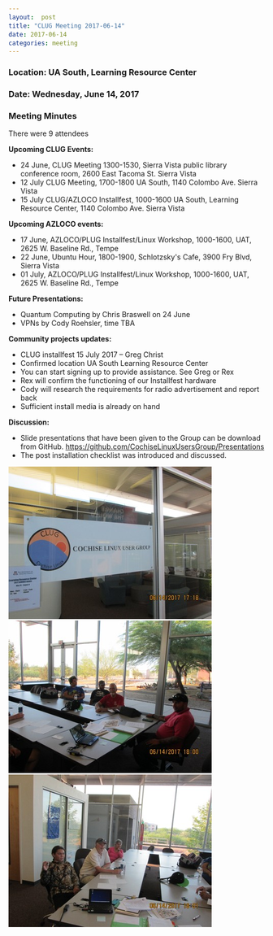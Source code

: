 ```yaml
---
layout:  post
title: "CLUG Meeting 2017-06-14"
date: 2017-06-14
categories: meeting
---
```

### Location: UA South, Learning Resource Center

### Date: Wednesday, June 14, 2017

### Meeting Minutes

There were 9 attendees

**Upcoming CLUG Events:**

 * 24 June, CLUG Meeting 1300-1530, Sierra Vista public library conference room, 2600 East Tacoma St. Sierra Vista 
 * 12 July CLUG Meeting, 1700-1800 UA South, 1140 Colombo Ave. Sierra Vista
 * 15 July CLUG/AZLOCO Installfest, 1000-1600 UA South, Learning Resource Center, 1140 Colombo Ave. Sierra Vista
 
**Upcoming AZLOCO events:**

 * 17 June, AZLOCO/PLUG Installfest/Linux Workshop, 1000-1600, UAT, 2625 W. Baseline Rd., Tempe
 * 22 June, Ubuntu Hour, 1800-1900, Schlotzsky's Cafe, 3900 Fry Blvd, Sierra Vista
 * 01 July,  AZLOCO/PLUG Installfest/Linux Workshop, 1000-1600, UAT, 2625 W. Baseline Rd., Tempe

**Future Presentations:**

 * Quantum Computing by Chris Braswell on 24 June
 * VPNs by Cody Roehsler, time TBA
 
**Community projects updates:**
 
 * CLUG installfest 15 July 2017 – Greg Christ
 * Confirmed location UA South Learning Resource Center
 * You can start signing up to provide assistance.  See Greg or Rex
 * Rex will confirm the functioning of our Installfest hardware
 * Cody will research the requirements for radio advertisement and report back
 * Sufficient install media is already on hand
 
**Discussion:**

 * Slide presentations that have been given to the Group can be download from GitHub. https://github.com/CochiseLinuxUsersGroup/Presentations
 * The post installation checklist was introduced and discussed.
 
![alt text](https://raw.githubusercontent.com/CochiseLinuxUsersGroup/CochiseLinuxUsersGroup.github.io/master/images/CLUGmtg_2017-06-14_2-400x400.JPG)
![alt text](https://raw.githubusercontent.com/CochiseLinuxUsersGroup/CochiseLinuxUsersGroup.github.io/master/images/CLUGmtg_2017-06-14_3-400x400.JPG)
![alt text](https://raw.githubusercontent.com/CochiseLinuxUsersGroup/CochiseLinuxUsersGroup.github.io/master/images/CLUGmtg_2017-06-14_4-400x400.JPG)
